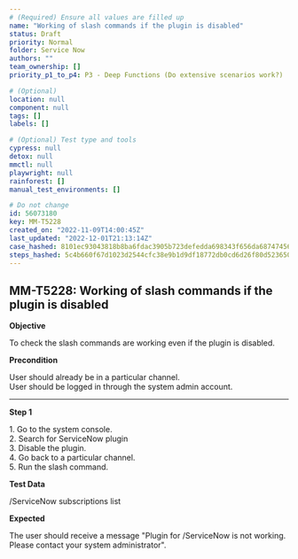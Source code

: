 ```yaml
---
# (Required) Ensure all values are filled up
name: "Working of slash commands if the plugin is disabled"
status: Draft
priority: Normal
folder: Service Now
authors: ""
team_ownership: []
priority_p1_to_p4: P3 - Deep Functions (Do extensive scenarios work?)

# (Optional)
location: null
component: null
tags: []
labels: []

# (Optional) Test type and tools
cypress: null
detox: null
mmctl: null
playwright: null
rainforest: []
manual_test_environments: []

# Do not change
id: 56073180
key: MM-T5228
created_on: "2022-11-09T14:00:45Z"
last_updated: "2022-12-01T21:13:14Z"
case_hashed: 8101ec93043818b8ba6fdac3905b723defedda698343f656da6874745608e08225a5814956264e263561c995d3879c4e
steps_hashed: 5c4b660f67d1023d2544cfc38e9b1d9df18772db0cd6d26f80d52365026aa946d34c6ad4e26f651bfd46d7397287874c
---
```


<!-- (Auto-generated) Based on frontmatter's "key" and "name" -->

## MM-T5228: Working of slash commands if the plugin is disabled

**Objective**

To check the slash commands are working even if the plugin is disabled.

**Precondition**

User should already be in a particular channel.\
User should be logged in through the system admin account.

---

**Step 1**

1\. Go to the system console.\
2\. Search for ServiceNow plugin\
3\. Disable the plugin.\
4\. Go back to a particular channel.\
5\. Run the slash command.

**Test Data**

/ServiceNow subscriptions list

**Expected**

The user should receive a message "Plugin for /ServiceNow is not working. Please contact your system administrator".
